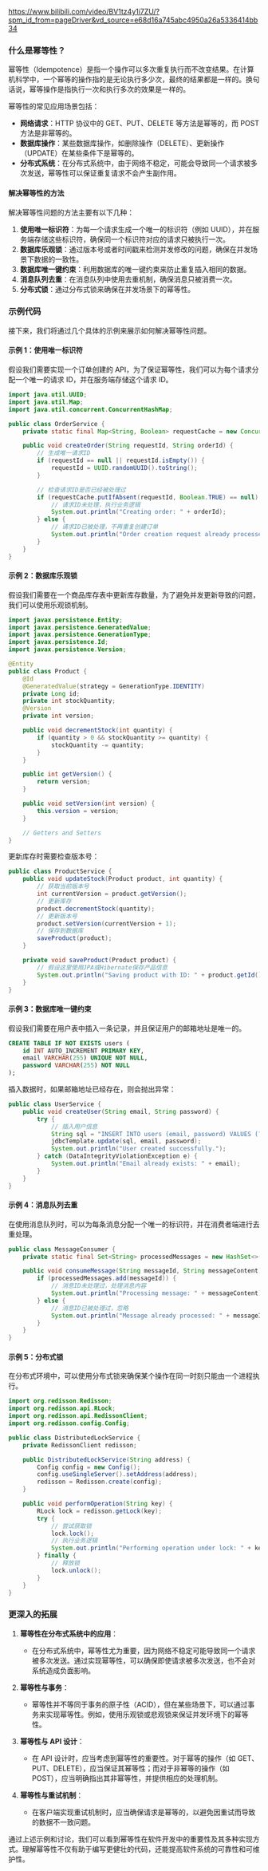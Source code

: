 https://www.bilibili.com/video/BV1tz4y1i7ZU/?spm_id_from=pageDriver&vd_source=e68d16a745abc4950a26a5336414bb34

### 什么是幂等性？

幂等性（Idempotence）是指一个操作可以多次重复执行而不改变结果。在计算机科学中，一个幂等的操作指的是无论执行多少次，最终的结果都是一样的。换句话说，幂等操作是指执行一次和执行多次的效果是一样的。

幂等性的常见应用场景包括：

- **网络请求**：HTTP 协议中的 GET、PUT、DELETE 等方法是幂等的，而 POST 方法是非幂等的。
- **数据库操作**：某些数据库操作，如删除操作（DELETE）、更新操作（UPDATE）在某些条件下是幂等的。
- **分布式系统**：在分布式系统中，由于网络不稳定，可能会导致同一个请求被多次发送，幂等性可以保证重复请求不会产生副作用。

#### 解决幂等性的方法

解决幂等性问题的方法主要有以下几种：

1. **使用唯一标识符**：为每一个请求生成一个唯一的标识符（例如 UUID），并在服务端存储这些标识符，确保同一个标识符对应的请求只被执行一次。
2. **数据库乐观锁**：通过版本号或者时间戳来检测并发修改的问题，确保在并发场景下数据的一致性。
3. **数据库唯一键约束**：利用数据库的唯一键约束来防止重复插入相同的数据。
4. **消息队列去重**：在消息队列中使用去重机制，确保消息只被消费一次。
5. **分布式锁**：通过分布式锁来确保在并发场景下的幂等性。

### 示例代码

接下来，我们将通过几个具体的示例来展示如何解决幂等性问题。

#### 示例 1：使用唯一标识符

假设我们需要实现一个订单创建的 API，为了保证幂等性，我们可以为每个请求分配一个唯一的请求 ID，并在服务端存储这个请求 ID。

```java
import java.util.UUID;
import java.util.Map;
import java.util.concurrent.ConcurrentHashMap;

public class OrderService {
    private static final Map<String, Boolean> requestCache = new ConcurrentHashMap<>();

    public void createOrder(String requestId, String orderId) {
        // 生成唯一请求ID
        if (requestId == null || requestId.isEmpty()) {
            requestId = UUID.randomUUID().toString();
        }

        // 检查请求ID是否已经被处理过
        if (requestCache.putIfAbsent(requestId, Boolean.TRUE) == null) {
            // 请求ID未处理，执行业务逻辑
            System.out.println("Creating order: " + orderId);
        } else {
            // 请求ID已被处理，不再重复创建订单
            System.out.println("Order creation request already processed: " + requestId);
        }
    }
}
```

#### 示例 2：数据库乐观锁

假设我们需要在一个商品库存表中更新库存数量，为了避免并发更新导致的问题，我们可以使用乐观锁机制。

```java
import javax.persistence.Entity;
import javax.persistence.GeneratedValue;
import javax.persistence.GenerationType;
import javax.persistence.Id;
import javax.persistence.Version;

@Entity
public class Product {
    @Id
    @GeneratedValue(strategy = GenerationType.IDENTITY)
    private Long id;
    private int stockQuantity;
    @Version
    private int version;

    public void decrementStock(int quantity) {
        if (quantity > 0 && stockQuantity >= quantity) {
            stockQuantity -= quantity;
        }
    }

    public int getVersion() {
        return version;
    }

    public void setVersion(int version) {
        this.version = version;
    }

    // Getters and Setters
}
```

更新库存时需要检查版本号：

```java
public class ProductService {
    public void updateStock(Product product, int quantity) {
        // 获取当前版本号
        int currentVersion = product.getVersion();
        // 更新库存
        product.decrementStock(quantity);
        // 更新版本号
        product.setVersion(currentVersion + 1);
        // 保存到数据库
        saveProduct(product);
    }

    private void saveProduct(Product product) {
        // 假设这里使用JPA或Hibernate保存产品信息
        System.out.println("Saving product with ID: " + product.getId());
    }
}
```

#### 示例 3：数据库唯一键约束

假设我们需要在用户表中插入一条记录，并且保证用户的邮箱地址是唯一的。

```sql
CREATE TABLE IF NOT EXISTS users (
    id INT AUTO_INCREMENT PRIMARY KEY,
    email VARCHAR(255) UNIQUE NOT NULL,
    password VARCHAR(255) NOT NULL
);
```

插入数据时，如果邮箱地址已经存在，则会抛出异常：

```java
public class UserService {
    public void createUser(String email, String password) {
        try {
            // 插入用户信息
            String sql = "INSERT INTO users (email, password) VALUES (?, ?)";
            jdbcTemplate.update(sql, email, password);
            System.out.println("User created successfully.");
        } catch (DataIntegrityViolationException e) {
            System.out.println("Email already exists: " + email);
        }
    }
}
```

#### 示例 4：消息队列去重

在使用消息队列时，可以为每条消息分配一个唯一的标识符，并在消费者端进行去重处理。

```java
public class MessageConsumer {
    private static final Set<String> processedMessages = new HashSet<>();

    public void consumeMessage(String messageId, String messageContent) {
        if (processedMessages.add(messageId)) {
            // 消息ID未处理过，处理消息内容
            System.out.println("Processing message: " + messageContent);
        } else {
            // 消息ID已被处理过，忽略
            System.out.println("Message already processed: " + messageId);
        }
    }
}
```

#### 示例 5：分布式锁

在分布式环境中，可以使用分布式锁来确保某个操作在同一时刻只能由一个进程执行。

```java
import org.redisson.Redisson;
import org.redisson.api.RLock;
import org.redisson.api.RedissonClient;
import org.redisson.config.Config;

public class DistributedLockService {
    private RedissonClient redisson;

    public DistributedLockService(String address) {
        Config config = new Config();
        config.useSingleServer().setAddress(address);
        redisson = Redisson.create(config);
    }

    public void performOperation(String key) {
        RLock lock = redisson.getLock(key);
        try {
            // 尝试获取锁
            lock.lock();
            // 执行业务逻辑
            System.out.println("Performing operation under lock: " + key);
        } finally {
            // 释放锁
            lock.unlock();
        }
    }
}
```

### 更深入的拓展

1. **幂等性在分布式系统中的应用**：

   - 在分布式系统中，幂等性尤为重要，因为网络不稳定可能导致同一个请求被多次发送。通过实现幂等性，可以确保即使请求被多次发送，也不会对系统造成负面影响。

2. **幂等性与事务**：

   - 幂等性并不等同于事务的原子性（ACID），但在某些场景下，可以通过事务来实现幂等性。例如，使用乐观锁或悲观锁来保证并发环境下的幂等性。

3. **幂等性与 API 设计**：

   - 在 API 设计时，应当考虑到幂等性的重要性。对于幂等的操作（如 GET、PUT、DELETE），应当保证其幂等性；而对于非幂等的操作（如 POST），应当明确指出其非幂等性，并提供相应的处理机制。

4. **幂等性与重试机制**：
   - 在客户端实现重试机制时，应当确保请求是幂等的，以避免因重试而导致的数据不一致问题。

通过上述示例和讨论，我们可以看到幂等性在软件开发中的重要性及其多种实现方式。理解幂等性不仅有助于编写更健壮的代码，还能提高软件系统的可靠性和可维护性。
